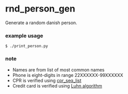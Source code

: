 # rnd_person_gen

Generate a random danish person.


### example usage
```
$ ./print_person.py
```
### note
- Names are from list of most common names
- Phone is eight-digits in range 22XXXXXX-99XXXXXX
- CPR is verified using [cpr_seq_list](https://github.com/c7i/cpr_seq_list)
- Credit card is verified using [Luhn algorithm](https://en.wikipedia.org/wiki/Luhn_algorithm)
